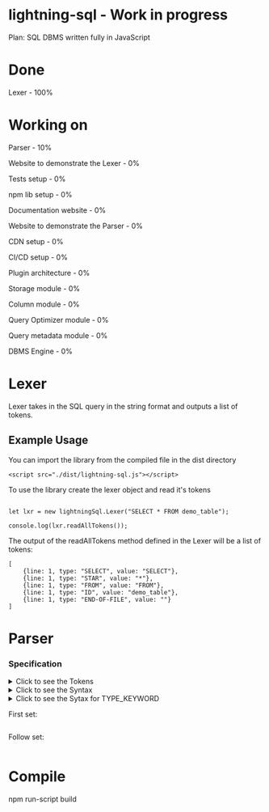# lightning-sql - Work in progress

Plan: SQL DBMS written fully in JavaScript

# Done

Lexer - 100%

# Working on

Parser - 10%

Website to demonstrate the Lexer - 0%

Tests setup - 0%

npm lib setup - 0%

Documentation website - 0%

Website to demonstrate the Parser - 0%

CDN setup - 0% 

CI/CD setup - 0%

Plugin architecture - 0%

Storage module - 0%

Column module - 0%

Query Optimizer module - 0%

Query metadata module - 0%

DBMS Engine - 0%


# Lexer

Lexer takes in the SQL query in the string format and outputs a list of tokens.

## Example Usage

You can import the library from the compiled file in the dist directory

```
<script src="./dist/lightning-sql.js"></script>
```

To use the library create the lexer object and read it's tokens

```

let lxr = new lightningSql.Lexer("SELECT * FROM demo_table");

console.log(lxr.readAllTokens());
```

The output of the readAllTokens method defined in the Lexer will be a list of tokens:
```
[
	{line: 1, type: "SELECT", value: "SELECT"},
	{line: 1, type: "STAR", value: "*"},
	{line: 1, type: "FROM", value: "FROM"},
	{line: 1, type: "ID", value: "demo_table"},
	{line: 1, type: "END-OF-FILE", value: ""}
]
```

# Parser 

### Specification


<details>
  <summary>Click to see the Tokens</summary>

```
SELECT
FROM
UPDATE
SET
WHERE
INSERT
INTO
CREATE
DATABASE
TABLE
USE
DROP
IF
EXISTS
PROCEDURE
BEGIN
END
DEFINER
HAVING
COUNT
VALUES
JOIN
LEFT
RIGHT
FULL
OUTER
ORDER
BY
ASC
DSC
AS
AUTO_INCREMENT
IN
LIKE
VIEW
XOR
NULL
RANDOM
INT
BIGINT
BIT
BOOL
BTREE
CASCADE
CASE
CHARSET
COMMIT
CONSTRAINT
INT
MEDIUMBLOB
MEDIUMINT
MEDIUMTEXT
SMALLINT
START
TIME
TIMESTAMP
TIMESTAMPADD
TIMESTAMPDIFF
TINYBLOB
TINYINT
TINYTEXT
VARCHAR
DATE
DATETIME
DAY
DAY_HOUR
DAY_MICROSECOND
DAY_MINUTE
DAY_SECOND
HOUR
HOUR_MICROSECOND
HOUR_MINUTE
HOUR_SECOND
MINUTE
MINUTE_MICROSECOND
MINUTE_SECOND
SECOND
SECOND_MICROSECOND
UTC_DATE
UTC_TIME
UTC_TIMESTAMP
REPLACE
ENGINE
AVG
ALGORITHM
ROLLBACK
TRANSACTION
AND
OR
ID
LBRACE
RBRACE
SEMICOLON
COMMA
PERIOD
STAR
EQ
LT
LTEQ
GT
GTEQ
NEQ
STRING
NUMBER
```
</details>


<details>
  <summary>Click to see the Syntax</summary>

```
PROGRAM -> SINGLE_STMT
PROGRAM -> STMT
PROGRAM -> begin transaction id semicolon STMT_LIST end transaction id semicolon

SINGLE_STMT -> SELECT_STMT
SINGLE_STMT -> UPDATE_STMT
SINGLE_STMT -> DELETE_STMT
SINGLE_STMT -> CREATE_STMT
SINGLE_STMT -> DROP_STMT
SINGLE_STMT -> CREATE_DB_STMT
SINGLE_STMT -> USE_DB_STMT
SINGLE_STMT -> ALTER_TABLE_STMT
SINGLE_STMT -> INSERT_STMT
SINGLE_STMT -> ASSIGNMENT_STMT

STMT -> SINGLE_STMT semicolon
STMT -> semicolon

STMT_LIST -> STMT
STMT_LIST -> STMT STMT_LIST

SELECT_STMT -> select SELECT_VALUE_LIST from TABLES 
SELECT_STMT -> select SELECT_VALUE_LIST from TABLES where EXPRESSION
SELECT_STMT -> select SELECT_VALUE_LIST from TABLES where EXPRESSION order by SELECT_VALUE_LIST
SELECT_STMT -> select SELECT_VALUE_LIST from TABLES where EXPRESSION order by SELECT_VALUE_LIST asc
SELECT_STMT -> select SELECT_VALUE_LIST from TABLES where EXPRESSION order by SELECT_VALUE_LIST desc

UPDATE_STMT -> update TABLES set ASSIGNMENT_LIST where EXPRESSION
UPDATE_STMT -> update TABLES set ASSIGNMENT_LIST

DELETE_STMT -> delete from COMPLEX_ID where EXPRESSION

DROP_STMT -> drop database id

CREATE_STMT -> create table id lbrace COLUMN_DEF_LIST rbrace SETTINGS_LIST;

CREATE_DB_STMT -> create database id

USE_DB_STMT -> use database id

ALTER_TABLE_STMT -> alter table id ALTER_MODIFICATION_LIST

INSERT_STMT -> insert into id values INSERT_VALUES
INSERT_STMT -> insert into id lbrace ID_LIST rbrace values INSERT_VALUES

INSERT_VALUES -> lbrace INSERT_VALUE_LIST rbrace
INSERT_VALUES -> INSERT_VALUES comma INSERT_VALUES

ALTER_MODIFICATION_LIST -> ALTER_MODIFICATION
ALTER_MODIFICATION_LIST -> ALTER_MODIFICATION comma ALTER_MODIFICATION

ALTER_MODIFICATION -> add column COLUMN_DEF
ALTER_MODIFICATION -> remove column id
ALTER_MODIFICATION -> change column id id COLUMN_DEF

COLUMN_DEF -> id TYPE_KEYWORD auto_increment SETTINGS_LIST
COLUMN_DEF -> id TYPE_KEYWORD SETTINGS_LIST

SETTINGS_STMT -> id equal id
SETTINGS_LIST -> SETTINGS_STMT
SETTINGS_LIST -> SETTINGS_STMT comma SETTINGS_LIST

COLUMN_DEF_LIST -> COLUMN_DEF
COLUMN_DEF_LIST -> COLUMN_DEF comma COLUMN_DEF_LIST

ASSIGNMENT_STMT -> COMPLEX_ID equal COMPLEX_ID

ASSIGNMENT_LIST -> ASSIGNMENT_STMT
ASSIGNMENT_LIST -> ASSIGNMENT_STMT comma ASSIGNMENT_LIST

SELECT_VALUE_LIST -> star
SELECT_VALUE_LIST -> VALUE
SELECT_VALUE_LIST -> VALUE comma SELECT_VALUE_LIST

INSERT_VALUE_LIST -> VALUE
INSERT_VALUE_LIST -> VALUE comma VALUE

VALUE -> id
VALUE -> METHOD_CALL
VALUE -> number
VALUE -> string
VALUE -> COMPLEX_ID
VALUE -> null
VALUE -> lbrace VALUE rbrace

COMPLEX_ID -> id
COMPLEX_ID -> COMPLEX_ID dot id

METHOD_CALL -> id lbrace VALUE rbrace
METHOD_CALL -> id lbrace rbrace

EXPRESSION -> COMPARRISON
EXPRESSION -> EXPRESSION BOOL_CONNECTIVE EXPRESSION
EXPRESSION -> lbrace EXPRESSION rbrace

COMPARRISON -> VALUE COMPARRISON_CONNECTIVE VALUE
COMPARRISON -> lbrace COMPARRISON rbrace

COMPARRISON_CONNECTIVE -> GT
COMPARRISON_CONNECTIVE -> LT
COMPARRISON_CONNECTIVE -> LTEQ
COMPARRISON_CONNECTIVE -> GTEQ
COMPARRISON_CONNECTIVE -> EQUAL
COMPARRISON_CONNECTIVE -> NEQ

BOOL_CONNECTIVE -> AND
BOOL_CONNECTIVE -> OR
BOOL_CONNECTIVE -> XOR

TABLES -> id
TABLES -> id comma TABLES
TABLES -> TABLES join TABLES on EXPRESSION
TABLES -> SELECT_QUERY
TABLES -> lbrace TABLES rbrace
```
</details>

<details>
  <summary>Click to see the Sytax for TYPE_KEYWORD</summary>
  
```
TYPE_KEYWORD -> select
TYPE_KEYWORD -> from
TYPE_KEYWORD -> update
TYPE_KEYWORD -> set
TYPE_KEYWORD -> where
TYPE_KEYWORD -> insert
TYPE_KEYWORD -> into
TYPE_KEYWORD -> create
TYPE_KEYWORD -> database
TYPE_KEYWORD -> table
TYPE_KEYWORD -> use
TYPE_KEYWORD -> drop
TYPE_KEYWORD -> if
TYPE_KEYWORD -> exists
TYPE_KEYWORD -> procedure
TYPE_KEYWORD -> begin
TYPE_KEYWORD -> end
TYPE_KEYWORD -> definer
TYPE_KEYWORD -> having
TYPE_KEYWORD -> count
TYPE_KEYWORD -> values
TYPE_KEYWORD -> join
TYPE_KEYWORD -> left
TYPE_KEYWORD -> right
TYPE_KEYWORD -> full
TYPE_KEYWORD -> outer
TYPE_KEYWORD -> order
TYPE_KEYWORD -> by
TYPE_KEYWORD -> asc
TYPE_KEYWORD -> dsc
TYPE_KEYWORD -> as
TYPE_KEYWORD -> auto_increment
TYPE_KEYWORD -> in
TYPE_KEYWORD -> like
TYPE_KEYWORD -> view
TYPE_KEYWORD -> xor
TYPE_KEYWORD -> null
TYPE_KEYWORD -> random
TYPE_KEYWORD -> int
TYPE_KEYWORD -> bigint
TYPE_KEYWORD -> bit
TYPE_KEYWORD -> bool
TYPE_KEYWORD -> btree
TYPE_KEYWORD -> cascade
TYPE_KEYWORD -> case
TYPE_KEYWORD -> charset
TYPE_KEYWORD -> commit
TYPE_KEYWORD -> constraint
TYPE_KEYWORD -> int
TYPE_KEYWORD -> mediumblob
TYPE_KEYWORD -> mediumint
TYPE_KEYWORD -> mediumtext
TYPE_KEYWORD -> smallint
TYPE_KEYWORD -> start
TYPE_KEYWORD -> time
TYPE_KEYWORD -> timestamp
TYPE_KEYWORD -> timestampadd
TYPE_KEYWORD -> timestampdiff
TYPE_KEYWORD -> tinyblob
TYPE_KEYWORD -> tinyint
TYPE_KEYWORD -> tinytext
TYPE_KEYWORD -> varchar
TYPE_KEYWORD -> date
TYPE_KEYWORD -> datetime
TYPE_KEYWORD -> day
TYPE_KEYWORD -> day_hour
TYPE_KEYWORD -> day_microsecond
TYPE_KEYWORD -> day_minute
TYPE_KEYWORD -> day_second
TYPE_KEYWORD -> hour
TYPE_KEYWORD -> hour_microsecond
TYPE_KEYWORD -> hour_minute
TYPE_KEYWORD -> hour_second
TYPE_KEYWORD -> minute
TYPE_KEYWORD -> minute_microsecond
TYPE_KEYWORD -> minute_second
TYPE_KEYWORD -> second
TYPE_KEYWORD -> second_microsecond
TYPE_KEYWORD -> utc_date
TYPE_KEYWORD -> utc_time
TYPE_KEYWORD -> utc_timestamp
TYPE_KEYWORD -> replace
TYPE_KEYWORD -> engine
TYPE_KEYWORD -> avg
TYPE_KEYWORD -> algorithm
TYPE_KEYWORD -> rollback
TYPE_KEYWORD -> and
TYPE_KEYWORD -> or
TYPE_KEYWORD -> transaction
  ```
</details>




First set:
```
```

Follow set:
```
```

# Compile
npm run-script build
